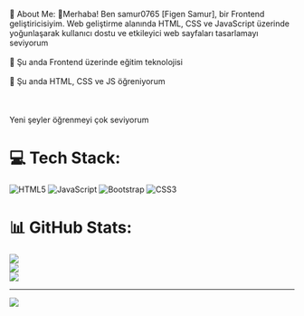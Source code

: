 
💫 About Me:
👋Merhaba! Ben samur0765 [Figen Samur], bir Frontend geliştiricisiyim. Web geliştirme alanında HTML, CSS ve JavaScript üzerinde yoğunlaşarak kullanıcı dostu ve etkileyici web sayfaları tasarlamayı seviyorum<br><br>🔭 Şu anda Frontend üzerinde eğitim teknolojisi<br><br>🌱 Şu anda HTML, CSS ve JS öğreniyorum<br><br><br><br>Yeni şeyler öğrenmeyi çok seviyorum


# 💻 Tech Stack:
![HTML5](https://img.shields.io/badge/html5-%23E34F26.svg?style=for-the-badge&logo=html5&logoColor=white) ![JavaScript](https://img.shields.io/badge/javascript-%23323330.svg?style=for-the-badge&logo=javascript&logoColor=%23F7DF1E) ![Bootstrap](https://img.shields.io/badge/bootstrap-%238511FA.svg?style=for-the-badge&logo=bootstrap&logoColor=white) ![CSS3](https://img.shields.io/badge/css3-%231572B6.svg?style=for-the-badge&logo=css3&logoColor=white)
# 📊 GitHub Stats:
![](https://github-readme-stats.vercel.app/api?username=samur0765&theme=dark&hide_border=true&include_all_commits=true&count_private=true)<br/>
![](https://github-readme-streak-stats.herokuapp.com/?user=samur0765&theme=dark&hide_border=true)<br/>
![](https://github-readme-stats.vercel.app/api/top-langs/?username=samur0765&theme=dark&hide_border=true&include_all_commits=true&count_private=true&layout=compact)

---
[![](https://visitcount.itsvg.in/api?id=samur0765&icon=0&color=0)](https://visitcount.itsvg.in)

<!-- Proudly created with GPRM ( https://gprm.itsvg.in ) -->
